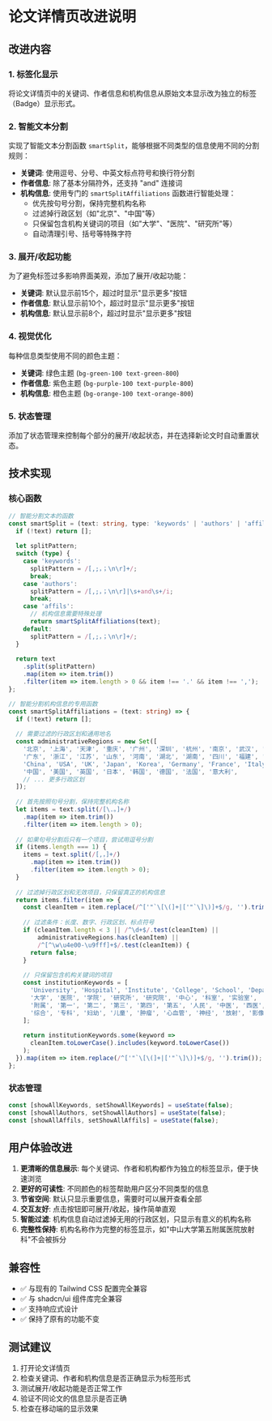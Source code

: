 # 论文详情页改进说明

## 改进内容

### 1. 标签化显示
将论文详情页中的关键词、作者信息和机构信息从原始文本显示改为独立的标签（Badge）显示形式。

### 2. 智能文本分割
实现了智能文本分割函数 `smartSplit`，能够根据不同类型的信息使用不同的分割规则：

- **关键词**: 使用逗号、分号、中英文标点符号和换行符分割
- **作者信息**: 除了基本分隔符外，还支持 "and" 连接词
- **机构信息**: 使用专门的 `smartSplitAffiliations` 函数进行智能处理：
  - 优先按句号分割，保持完整机构名称
  - 过滤掉行政区划（如"北京"、"中国"等）
  - 只保留包含机构关键词的项目（如"大学"、"医院"、"研究所"等）
  - 自动清理引号、括号等特殊字符

### 3. 展开/收起功能
为了避免标签过多影响界面美观，添加了展开/收起功能：

- **关键词**: 默认显示前15个，超过时显示"显示更多"按钮
- **作者信息**: 默认显示前10个，超过时显示"显示更多"按钮  
- **机构信息**: 默认显示前8个，超过时显示"显示更多"按钮

### 4. 视觉优化
每种信息类型使用不同的颜色主题：

- **关键词**: 绿色主题 (`bg-green-100 text-green-800`)
- **作者信息**: 紫色主题 (`bg-purple-100 text-purple-800`)
- **机构信息**: 橙色主题 (`bg-orange-100 text-orange-800`)

### 5. 状态管理
添加了状态管理来控制每个部分的展开/收起状态，并在选择新论文时自动重置状态。

## 技术实现

### 核心函数

```typescript
// 智能分割文本的函数
const smartSplit = (text: string, type: 'keywords' | 'authors' | 'affils') => {
  if (!text) return [];
  
  let splitPattern;
  switch (type) {
    case 'keywords':
      splitPattern = /[,;，；\n\r]+/;
      break;
    case 'authors':
      splitPattern = /[,;，；\n\r]|\s+and\s+/i;
      break;
    case 'affils':
      // 机构信息需要特殊处理
      return smartSplitAffiliations(text);
    default:
      splitPattern = /[,;，；\n\r]+/;
  }
  
  return text
    .split(splitPattern)
    .map(item => item.trim())
    .filter(item => item.length > 0 && item !== '.' && item !== ',');
};

// 智能分割机构信息的专用函数
const smartSplitAffiliations = (text: string) => {
  if (!text) return [];
  
  // 需要过滤的行政区划和通用地名
  const administrativeRegions = new Set([
    '北京', '上海', '天津', '重庆', '广州', '深圳', '杭州', '南京', '武汉', '成都',
    '广东', '浙江', '江苏', '山东', '河南', '湖北', '湖南', '四川', '福建', '安徽',
    'China', 'USA', 'UK', 'Japan', 'Korea', 'Germany', 'France', 'Italy',
    '中国', '美国', '英国', '日本', '韩国', '德国', '法国', '意大利',
    // ... 更多行政区划
  ]);
  
  // 首先按照句号分割，保持完整机构名称
  let items = text.split(/[\.。]+/)
    .map(item => item.trim())
    .filter(item => item.length > 0);
  
  // 如果句号分割后只有一个项目，尝试用逗号分割
  if (items.length === 1) {
    items = text.split(/[,，]+/)
      .map(item => item.trim())
      .filter(item => item.length > 0);
  }
  
  // 过滤掉行政区划和无效项目，只保留真正的机构信息
  return items.filter(item => {
    const cleanItem = item.replace(/^['"`\[\(]+|['"`\]\)]+$/g, '').trim();
    
    // 过滤条件：长度、数字、行政区划、标点符号
    if (cleanItem.length < 3 || /^\d+$/.test(cleanItem) || 
        administrativeRegions.has(cleanItem) || 
        /^[^\w\u4e00-\u9fff]+$/.test(cleanItem)) {
      return false;
    }
    
    // 只保留包含机构关键词的项目
    const institutionKeywords = [
      'University', 'Hospital', 'Institute', 'College', 'School', 'Department',
      '大学', '医院', '学院', '研究所', '研究院', '中心', '科室', '实验室',
      '附属', '第一', '第二', '第三', '第四', '第五', '人民', '中医', '西医',
      '综合', '专科', '妇幼', '儿童', '肿瘤', '心血管', '神经', '放射', '影像'
    ];
    
    return institutionKeywords.some(keyword => 
      cleanItem.toLowerCase().includes(keyword.toLowerCase())
    );
  }).map(item => item.replace(/^['"`\[\(]+|['"`\]\)]+$/g, '').trim());
};
```

### 状态管理

```typescript
const [showAllKeywords, setShowAllKeywords] = useState(false);
const [showAllAuthors, setShowAllAuthors] = useState(false);
const [showAllAffils, setShowAllAffils] = useState(false);
```

## 用户体验改进

1. **更清晰的信息展示**: 每个关键词、作者和机构都作为独立的标签显示，便于快速浏览
2. **更好的可读性**: 不同颜色的标签帮助用户区分不同类型的信息
3. **节省空间**: 默认只显示重要信息，需要时可以展开查看全部
4. **交互友好**: 点击按钮即可展开/收起，操作简单直观
5. **智能过滤**: 机构信息自动过滤掉无用的行政区划，只显示有意义的机构名称
6. **完整性保持**: 机构名称作为完整的标签显示，如"中山大学第五附属医院放射科"不会被拆分

## 兼容性

- ✅ 与现有的 Tailwind CSS 配置完全兼容
- ✅ 与 shadcn/ui 组件库完全兼容
- ✅ 支持响应式设计
- ✅ 保持了原有的功能不变

## 测试建议

1. 打开论文详情页
2. 检查关键词、作者和机构信息是否正确显示为标签形式
3. 测试展开/收起功能是否正常工作
4. 验证不同论文的信息显示是否正确
5. 检查在移动端的显示效果 